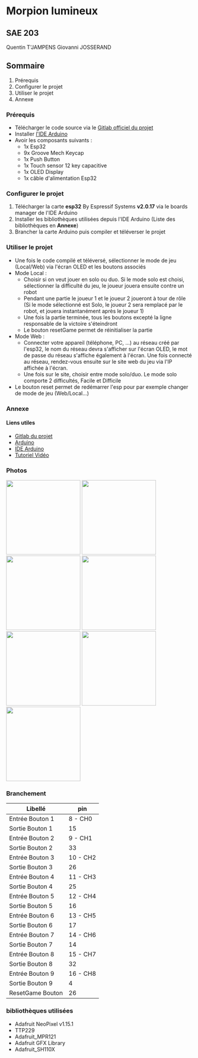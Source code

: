 # Morpion lumineux

## SAE 203

Quentin T'JAMPENS
Giovanni JOSSERAND

## Sommaire

1. Prérequis
2. Configurer le projet
3. Utiliser le projet
4. Annexe

### Prérequis

- Télécharger le code source via le [Gitlab officiel du projet](https://iutbg-gitlab.iutbourg.univ-lyon1.fr/SAE_203_2025/grA_21_Morpion_lumineaux/gra_21_morpion_lumineux_code)
- Installer [l'IDE Arduino](https://www.arduino.cc/en/software/)
- Avoir les composants suivants :
  - 1x Esp32
  - 9x Groove Mech Keycap
  - 1x Push Button
  - 1x Touch sensor 12 key capacitive
  - 1x OLED Display
  - 1x câble d'alimentation Esp32

### Configurer le projet

1. Télécharger la carte **esp32** By Espressif Systems **v2.0.17** via le boards manager de l'IDE Arduino
2. Installer les bibliothèques utilisées depuis l'IDE Arduino (Liste des bibliothèques en **Annexe**)
3. Brancher la carte Arduino puis compiler et téléverser le projet

### Utiliser le projet

- Une fois le code compilé et téléversé, sélectionner le mode de jeu (Local/Web) via l'écran OLED et les boutons associés
- Mode Local :
  - Choisir si on veut jouer en solo ou duo. Si le mode solo est choisi, sélectionner la difficulté du jeu, le joueur jouera ensuite contre un robot
  - Pendant une partie le joueur 1 et le joueur 2 joueront à tour de rôle (Si le mode sélectionné est Solo, le joueur 2 sera remplacé par le robot, et jouera instantanément après le joueur 1)
  - Une fois la partie terminée, tous les boutons excepté la ligne responsable de la victoire s'éteindront
  - Le bouton resetGame permet de réinitialiser la partie
- Mode Web :
  - Connecter votre appareil (téléphone, PC, ...) au réseau créé par l'esp32, le nom du réseau devra s'afficher sur l'écran OLED, le mot de passe du réseau s'affiche également à l'écran. Une fois connecté au réseau, rendez-vous ensuite sur le site web du jeu via l'IP affichée à l'écran.
  - Une fois sur le site, choisir entre mode solo/duo. Le mode solo comporte 2 difficultés, Facile et Difficile
- Le bouton reset permet de redémarrer l'esp pour par exemple changer de mode de jeu (Web/Local...)

### Annexe

#### Liens utiles
- [Gitlab du projet](https://iutbg-gitlab.iutbourg.univ-lyon1.fr/SAE_203_2025/grA_21_Morpion_lumineaux/gra_21_morpion_lumineux_code)
- [Arduino](https://www.arduino.cc/)
- [IDE Arduino](https://www.arduino.cc/en/software/)
- [Tutoriel Vidéo](https://exemple.com)

### Photos

<img src="https://iutbg-gitlab.iutbourg.univ-lyon1.fr/SAE_203_2025/grA_21_Morpion_lumineaux/gra_21_morpion_lumineaux_images/-/raw/main/oled.png?ref_type=heads" height=200>
<img src="https://iutbg-gitlab.iutbourg.univ-lyon1.fr/SAE_203_2025/grA_21_Morpion_lumineaux/gra_21_morpion_lumineaux_images/-/raw/main/4.png?ref_type=heads" height=200>
<img src="https://iutbg-gitlab.iutbourg.univ-lyon1.fr/SAE_203_2025/grA_21_Morpion_lumineaux/gra_21_morpion_lumineaux_images/-/raw/main/ledsOff.jpg?ref_type=heads" height=200>
<img src="https://iutbg-gitlab.iutbourg.univ-lyon1.fr/SAE_203_2025/grA_21_Morpion_lumineaux/gra_21_morpion_lumineaux_images/-/raw/main/ledsOn.jpg?ref_type=heads" height=200>
<img src="https://iutbg-gitlab.iutbourg.univ-lyon1.fr/SAE_203_2025/grA_21_Morpion_lumineaux/gra_21_morpion_lumineaux_images/-/raw/main/3.jpg?ref_type=heads" height=200>
<img src="https://iutbg-gitlab.iutbourg.univ-lyon1.fr/SAE_203_2025/grA_21_Morpion_lumineaux/gra_21_morpion_lumineaux_images/-/raw/main/2.jpg?ref_type=heads" height=200>
<img src="https://iutbg-gitlab.iutbourg.univ-lyon1.fr/SAE_203_2025/grA_21_Morpion_lumineaux/gra_21_morpion_lumineaux_images/-/raw/main/1.jpg?ref_type=heads" height=200>

### Branchement

Libellé | pin
| -- | -- |
Entrée Bouton 1 | 8 - CH0
Sortie Bouton 1 | 15
Entrée Bouton 2 | 9 - CH1
Sortie Bouton 2 | 33
Entrée Bouton 3 | 10 - CH2
Sortie Bouton 3 | 26
Entrée Bouton 4 | 11 - CH3
Sortie Bouton 4 | 25
Entrée Bouton 5 | 12 - CH4
Sortie Bouton 5 | 16
Entrée Bouton 6 | 13 - CH5
Sortie Bouton 6 | 17
Entrée Bouton 7 | 14 - CH6
Sortie Bouton 7 | 14
Entrée Bouton 8 | 15 - CH7
Sortie Bouton 8 | 32
Entrée Bouton 9 | 16 - CH8
Sortie Bouton 9 | 4
ResetGame Bouton | 26


### bibliothèques utilisées

- Adafruit NeoPixel v1.15.1
- TTP229
- Adafruit_MPR121
- Adafruit GFX Library
- Adafruit_SH110X